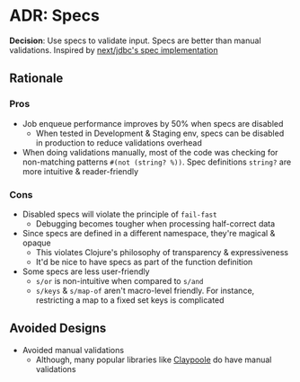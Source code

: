 ADR: Specs
=============

**Decision**: Use specs to validate input. Specs are better than manual validations. Inspired by [next/jdbc's spec implementation](https://github.com/seancorfield/next-jdbc/blob/5ce2c327323eb5c164e60f922f051df35ea08c83/src/next/jdbc/specs.clj)

Rationale
---------

### Pros
- Job enqueue performance improves by 50% when specs are disabled
  - When tested in Development & Staging env, specs can be disabled in production to reduce validations overhead
- When doing validations manually, most of the code was checking for non-matching patterns `#(not (string? %))`. Spec definitions `string?` are more intuitive & reader-friendly
 

### Cons
- Disabled specs will violate the principle of `fail-fast`
  - Debugging becomes tougher when processing half-correct data
- Since specs are defined in a different namespace, they're magical & opaque
  - This violates Clojure's philosophy of transparency & expressiveness
  - It'd be nice to have specs as part of the function definition
- Some specs are less user-friendly
  - `s/or` is non-intuitive when compared to `s/and`
  - `s/keys` & `s/map-of` aren't macro-level friendly. For instance, restricting a map to a fixed set keys is complicated


Avoided Designs
---------

- Avoided manual validations
  - Although, many popular libraries like [Claypoole](https://github.com/clj-commons/claypoole) do have manual validations

